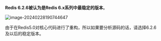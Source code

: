 **Redis 6.2.6被认为是Redis 6.x系列中最稳定的版本**。

![image-20240228190744647](https://gitee.com/dongguo4812_admin/image/raw/master/image/202402281925348.png)

由于在Redis5.0对核心代码进行了重构，所以如果要分析源码的话，请选择6.2.6及以后的稳定版本。
